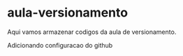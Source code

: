 # aula-versionamento
Aqui vamos armazenar codigos da aula de versionamento.

Adicionando configuracao do github